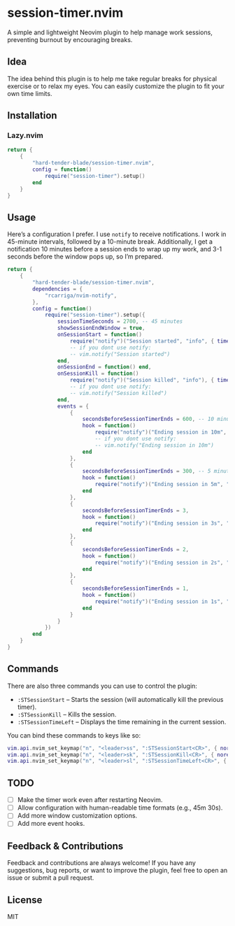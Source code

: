 # session-timer.nvim

A simple and lightweight Neovim plugin to help manage work sessions, preventing burnout by encouraging breaks.

## Idea

The idea behind this plugin is to help me take regular breaks for physical exercise or to relax my eyes. You can easily customize the plugin to fit your own time limits.

## Installation

### Lazy.nvim

```lua
return {
    {
        "hard-tender-blade/session-timer.nvim",
        config = function()
            require("session-timer").setup()
        end
    }
}
```

## Usage

Here’s a configuration I prefer. I use `notify` to receive notifications. I work in 45-minute intervals, followed by a 10-minute break. Additionally, I get a notification 10 minutes before a session ends to wrap up my work, and 3-1 seconds before the window pops up, so I’m prepared.

```lua
return {
    {
        "hard-tender-blade/session-timer.nvim",
        dependencies = {
            "rcarriga/nvim-notify",
        },
        config = function()
            require("session-timer").setup({
                sessionTimeSeconds = 2700, -- 45 minutes
                showSessionEndWindow = true,
                onSessionStart = function()
                    require("notify")("Session started", "info", { timeout = 1000 })
                    -- if you dont use notify:
                    -- vim.notify("Session started")
                end,
                onSessionEnd = function() end,
                onSessionKill = function()
                    require("notify")("Session killed", "info"), { timeout = 1000 })
                    -- if you dont use notify:
                    -- vim.notify("Session killed")
                end,
                events = {
                    {
                        secondsBeforeSessionTimerEnds = 600, -- 10 minutes
                        hook = function()
                            require("notify")("Ending session in 10m", "info")
                            -- if you dont use notify:
                            -- vim.notify("Ending session in 10m")
                        end
                    },
                    {
                        secondsBeforeSessionTimerEnds = 300, -- 5 minutes
                        hook = function()
                            require("notify")("Ending session in 5m", "info")
                        end
                    },
                    {
                        secondsBeforeSessionTimerEnds = 3,
                        hook = function()
                            require("notify")("Ending session in 3s", "info")
                        end
                    },
                    {
                        secondsBeforeSessionTimerEnds = 2,
                        hook = function()
                            require("notify")("Ending session in 2s", "info")
                        end
                    },
                    {
                        secondsBeforeSessionTimerEnds = 1,
                        hook = function()
                            require("notify")("Ending session in 1s", "info")
                        end
                    }
                }
            })
        end
    }
}
```

## Commands

There are also three commands you can use to control the plugin:
- `:STSessionStart` – Starts the session (will automatically kill the previous timer).
- `:STSessionKill` – Kills the session.
- `:STSessionTimeLeft` – Displays the time remaining in the current session.

You can bind these commands to keys like so:

```lua
vim.api.nvim_set_keymap("n", "<leader>ss", ":STSessionStart<CR>", { noremap = true, silent = true })
vim.api.nvim_set_keymap("n", "<leader>sk", ":STSessionKill<CR>", { noremap = true, silent = true })
vim.api.nvim_set_keymap("n", "<leader>sl", ":STSessionTimeLeft<CR>", { noremap = true, silent = true })
```

## TODO

- [ ] Make the timer work even after restarting Neovim.
- [ ] Allow configuration with human-readable time formats (e.g., 45m 30s).
- [ ] Add more window customization options.
- [ ] Add more event hooks.

## Feedback & Contributions
Feedback and contributions are always welcome! If you have any suggestions, bug reports, or want to improve the plugin, feel free to open an issue or submit a pull request. 

## License

MIT
